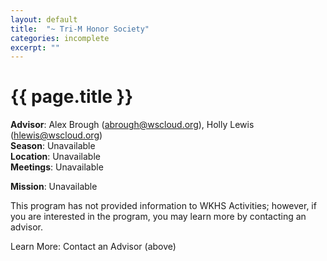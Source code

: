```yaml
---
layout: default
title:  "~ Tri-M Honor Society"
categories: incomplete
excerpt: ""
---
```


# {{ page.title }}

**Advisor**: Alex Brough (<abrough@wscloud.org>), Holly Lewis (<hlewis@wscloud.org>)
<br/>**Season**: Unavailable
<br/>**Location**: Unavailable
<br/>**Meetings**: Unavailable

**Mission**: Unavailable

This program has not provided information to WKHS Activities; however, if you are interested in the program, you may learn more by contacting an advisor.

Learn More: Contact an Advisor (above)